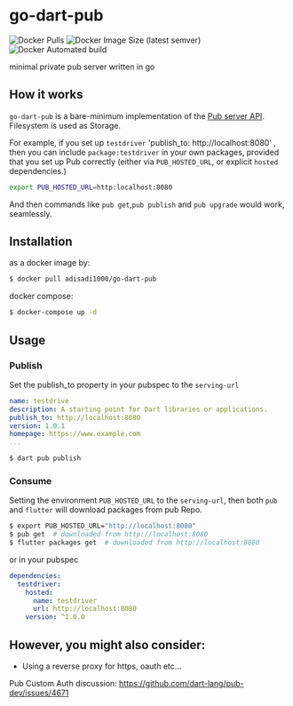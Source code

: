 
# go-dart-pub
![Docker Pulls](https://img.shields.io/docker/pulls/adisadi1000/go-dart-pub?style=flat-square)
![Docker Image Size (latest semver)](https://img.shields.io/docker/image-size/adisadi1000/go-dart-pub?style=flat-square)
![Docker Automated build](https://img.shields.io/docker/automated/adisadi1000/go-dart-pub?style=flat-square)

minimal private pub server written in go

## How it works
`go-dart-pub` is a bare-minimum implementation of the [Pub server API](https://github.com/dart-lang/pub/blob/master/doc/repository-spec-v2.md).
Filesystem is used as Storage.

For example, if you set up `testdriver` 'publish_to: http://localhost:8080' , then
you can include `package:testdriver` in your own packages, provided that you set up
Pub correctly (either via `PUB_HOSTED_URL`, or explicit `hosted` dependencies.)

```bash
export PUB_HOSTED_URL=http:localhost:8080
```

And then commands like `pub get`,`pub publish` and `pub upgrade` would work, seamlessly.

## Installation

as a docker image by:

```bash
$ docker pull adisadi1000/go-dart-pub
```

docker compose:

```bash
$ docker-compose up -d
```

## Usage

### Publish

Set the publish_to property in your pubspec to the `serving-url`

```yml
name: testdrive
description: A starting point for Dart libraries or applications.
publish_to: http://localhost:8080
version: 1.0.1
homepage: https://www.example.com
...
```

```bash
$ dart pub publish
```

### Consume

Setting the environment `PUB_HOSTED_URL` to the `serving-url`, then both `pub`
and `flutter` will download packages from pub Repo.

```bash
$ export PUB_HOSTED_URL="http://localhost:8080"
$ pub get  # downloaded from http://localhost:8080
$ flutter packages get  # downloaded from http://localhost:8080
```

or in your pubspec

```yml
dependencies:
  testdriver:
    hosted:
      name: testdriver
      url: http://localhost:8080
    version: ^1.0.0
```

## However, you might also consider:
* Using a reverse proxy for https, oauth etc...


Pub Custom Auth discussion:
    https://github.com/dart-lang/pub-dev/issues/4671




